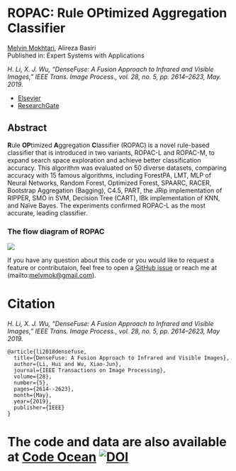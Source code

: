 # ROPAC: **R**ule **OP**timized **A**ggregation **C**lassifier

[Melvin Mokhtari](https://melmo.ir/), Alireza Basiri  
Published in: Expert Systems with Applications

*H. Li, X. J. Wu, “DenseFuse: A Fusion Approach to Infrared and Visible Images,” IEEE Trans. Image Process., vol. 28, no. 5, pp. 2614–2623, May. 2019.*

- [Elsevier]()
- [ResearchGate]()

## Abstract
**R**ule **OP**timized **A**ggregation **C**lassifier (ROPAC) is a novel rule-based classifier that is introduced in two variants, ROPAC-L and ROPAC-M, to expand search space exploration and achieve better classification accuracy. This algorithm was evaluated on 50 diverse datasets, comparing accuracy with 15 famous algorithms, including ForestPA, LMT, MLP of Neural Networks, Random Forest, Optimized Forest, SPAARC, RACER, Bootstrap Aggregation (Bagging), C4.5, PART, the JRip implementation of RIPPER, SMO in SVM, Decision Tree (CART), IBk implementation of KNN, and Naïve Bayes. The experiments confirmed ROPAC-L as the most accurate, leading classifier.

### The flow diagram of ROPAC
![](https://github.com/hli1221/imagefusion_densefuse/blob/master/figures/framework.png)

If you have any question about this code or you would like to request a feature or contributaion, feel free to open a [GitHub issue](https://github.com/Adversarian/RACER/issues) or reach me at (mailto:melvmok@gmail.com).

# Citation

 *H. Li, X. J. Wu, “DenseFuse: A Fusion Approach to Infrared and Visible Images,” IEEE Trans. Image Process., vol. 28, no. 5, pp. 2614–2623, May 2019.*

```
@article{li2018densefuse,
  title={DenseFuse: A Fusion Approach to Infrared and Visible Images},
  author={Li, Hui and Wu, Xiao-Jun},
  journal={IEEE Transactions on Image Processing},
  volume={28},
  number={5},
  pages={2614--2623},
  month={May},
  year={2019},
  publisher={IEEE}
}
```

# The code and data are also available at [Code Ocean](https://github.com/hli1221/densefuse-pytorch) [![DOI](https://zenodo.org/badge/656323287.svg)](https://zenodo.org/badge/latestdoi/656323287)
